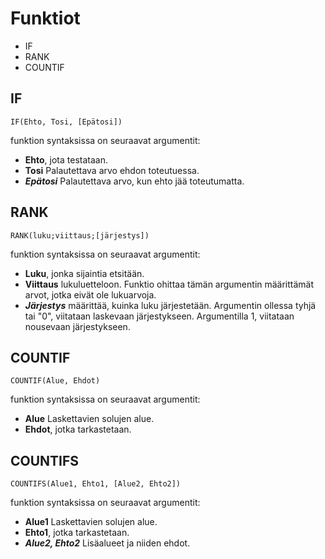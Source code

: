 # Funktiot

- IF
- RANK
- COUNTIF


## IF

`IF(Ehto, Tosi, [Epätosi])`

funktion syntaksissa on seuraavat argumentit:
- **Ehto**, jota testataan.
- **Tosi** Palautettava arvo ehdon toteutuessa.
- ***Epätosi*** Palautettava arvo, kun ehto jää toteutumatta.

## RANK

`RANK(luku;viittaus;[järjestys])`

funktion syntaksissa on seuraavat argumentit:
- **Luku**, jonka sijaintia etsitään.
- **Viittaus** lukuluetteloon. Funktio ohittaa tämän argumentin määrittämät arvot, jotka eivät ole lukuarvoja.
- ***Järjestys*** määrittää, kuinka luku järjestetään. Argumentin ollessa tyhjä tai "0", viitataan laskevaan järjestykseen. Argumentilla 1, viitataan nousevaan järjestykseen.

## COUNTIF

`COUNTIF(Alue, Ehdot)`

funktion syntaksissa on seuraavat argumentit:
- **Alue** Laskettavien solujen alue.
- **Ehdot**, jotka tarkastetaan.

## COUNTIFS

`COUNTIFS(Alue1, Ehto1, [Alue2, Ehto2])`

funktion syntaksissa on seuraavat argumentit:
- **Alue1** Laskettavien solujen alue.
- **Ehto1**, jotka tarkastetaan.
- ***Alue2, Ehto2***  Lisäalueet ja niiden ehdot.



